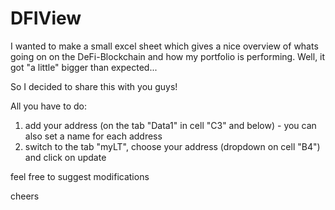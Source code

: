 # DFIView

I wanted to make a small excel sheet which gives a nice overview of whats going on on the DeFi-Blockchain and how my portfolio is performing.
Well, it got "a little" bigger than expected...

So I decided to share this with you guys!

All you have to do:
1) add your address (on the tab "Data1" in cell "C3" and below) - you can also set a name for each address
2) switch to the tab "myLT", choose your address (dropdown on cell "B4") and click on update

feel free to suggest modifications

cheers
